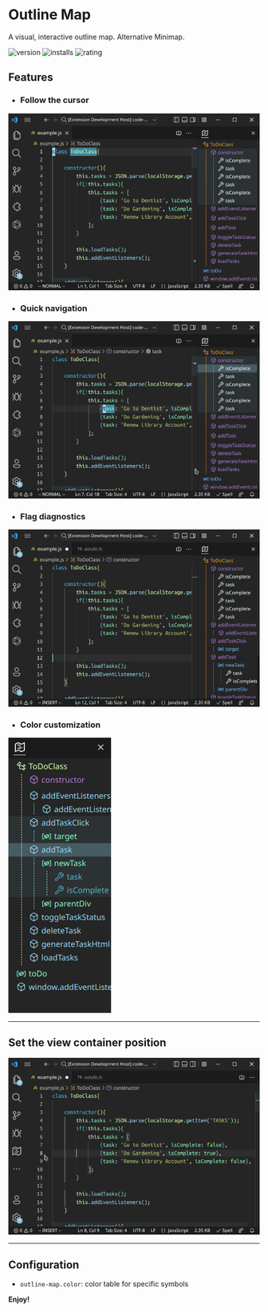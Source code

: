 # Outline Map

A visual, interactive outline map. Alternative Minimap.

![version](http://vsmarketplacebadge.apphb.com/version/Gerrnperl.outline-map.svg?color=8bf7c7)
![installs](http://vsmarketplacebadge.apphb.com/installs/Gerrnperl.outline-map.svg?color=56b6c2)
![rating](http://vsmarketplacebadge.apphb.com/rating-star/Gerrnperl.outline-map.svg?color=97dbf3)

## Features

- ### Follow the cursor
![Follow the cursor](images/follow-cursor.gif)
- ### Quick navigation
![Quick navigation](images/quick-navigation.gif)
- ### Flag diagnostics
![Flag diagnostics](images/flag-diagnostics.gif)
- ### Color customization
![Color customization](images/color-customization.png)

---

## Set the view container position
![Initialize settings](images/init.gif)

---

## Configuration
- `outline-map.color`: color table for specific symbols

**Enjoy!**
